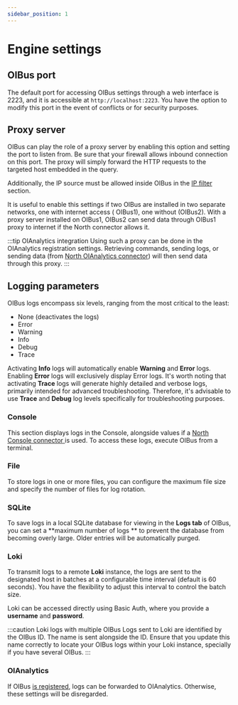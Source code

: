 ```yaml
---
sidebar_position: 1
---
```


# Engine settings

## OIBus port

The default port for accessing OIBus settings through a web interface is 2223, and it is accessible
at `http://localhost:2223`.
You have the option to modify this port in the event of conflicts or for security purposes.

## Proxy server

OIBus can play the role of a proxy server by enabling this option and setting the port to listen from. Be sure that your
firewall allows inbound connection on this port.
The proxy will simply forward the HTTP requests to the targeted host embedded in the query.

Additionally, the IP source must be allowed inside OIBus in the [IP filter](./ip-filters.md) section.

It is useful to enable this settings if two OIBus are installed in two separate networks, one with internet access (
OIBus1),
one without (OIBus2). With a proxy server installed on OIBus1, OIBus2 can send data through OIBus1 proxy to internet if
the North connector allows it.

:::tip OIAnalytics integration
Using such a proxy can be done in the OIAnalytics registration settings. Retrieving commands, sending logs, or sending
data (from [North OIAnalytics connector](../north-connectors/oianalytics.md)) will then send data through this proxy.
:::

## Logging parameters

OIBus logs encompass six levels, ranging from the most critical to the least:

- None (deactivates the logs)
- Error
- Warning
- Info
- Debug
- Trace

Activating **Info** logs will automatically enable **Warning** and **Error** logs. Enabling **Error** logs will
exclusively
display Error logs. It's worth noting that activating **Trace** logs will generate highly detailed and verbose logs,
primarily intended for advanced troubleshooting. Therefore, it's advisable to use **Trace** and **Debug** log levels
specifically for troubleshooting purposes.

### Console

This section displays logs in the Console, alongside values if a [North Console connector
](../../guide/north-connectors/console) is used. To access these logs, execute OIBus from a terminal.

### File

To store logs in one or more files, you can configure the maximum file size and specify the number of files for log
rotation.

### SQLite

To save logs in a local SQLite database for viewing in the **Logs tab** of OIBus, you can set a **maximum number of logs
**
to prevent the database from becoming overly large. Older entries will be automatically purged.

### Loki

To transmit logs to a remote **Loki** instance, the logs are sent to the designated host in batches at a configurable
time interval (default is 60 seconds). You have the flexibility to adjust this interval to control the batch size.

Loki can be accessed directly using Basic Auth, where you provide a **username** and **password**.

:::caution Loki logs with multiple OIBus
Logs sent to Loki are identified by the OIBus ID. The name is sent alongside the ID. Ensure that you update this name
correctly to locate your OIBus logs within your Loki instance, specially if you have several OIBus.
:::

### OIAnalytics

If OIBus [is registered](./oianalytics-registration.mdx), logs can be forwarded to OIAnalytics. Otherwise, these
settings will be disregarded.
